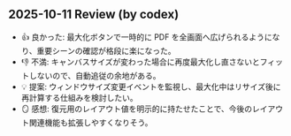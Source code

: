 ## 2025-10-11 Review (by codex)
- 👍 良かった: 最大化ボタンで一時的に PDF を全画面へ広げられるようになり、重要シーンの確認が格段に楽になった。
- 👎 不満: キャンバスサイズが変わった場合に再度最大化し直さないとフィットしないので、自動追従の余地がある。
- 💡 提案: ウィンドウサイズ変更イベントを監視し、最大化中はリサイズ後に再計算する仕組みを検討したい。
- 🪞 感想: 復元用のレイアウト値を明示的に持たせたことで、今後のレイアウト関連機能も拡張しやすくなりそう。 
